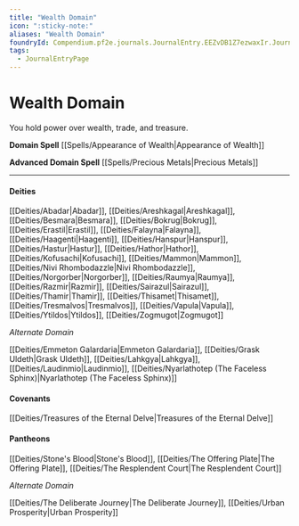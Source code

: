 ```yaml
---
title: "Wealth Domain"
icon: ":sticky-note:"
aliases: "Wealth Domain"
foundryId: Compendium.pf2e.journals.JournalEntry.EEZvDB1Z7ezwaxIr.JournalEntryPage.mJBp4KIszuqrmnp5
tags:
  - JournalEntryPage
---
```


# Wealth Domain
You hold power over wealth, trade, and treasure.

**Domain Spell** [[Spells/Appearance of Wealth|Appearance of Wealth]]

**Advanced Domain Spell** [[Spells/Precious Metals|Precious Metals]]

* * *

#### **Deities**

[[Deities/Abadar|Abadar]], [[Deities/Areshkagal|Areshkagal]], [[Deities/Besmara|Besmara]], [[Deities/Bokrug|Bokrug]], [[Deities/Erastil|Erastil]], [[Deities/Falayna|Falayna]], [[Deities/Haagenti|Haagenti]], [[Deities/Hanspur|Hanspur]], [[Deities/Hastur|Hastur]], [[Deities/Hathor|Hathor]], [[Deities/Kofusachi|Kofusachi]], [[Deities/Mammon|Mammon]], [[Deities/Nivi Rhombodazzle|Nivi Rhombodazzle]], [[Deities/Norgorber|Norgorber]], [[Deities/Raumya|Raumya]], [[Deities/Razmir|Razmir]], [[Deities/Sairazul|Sairazul]], [[Deities/Thamir|Thamir]], [[Deities/Thisamet|Thisamet]], [[Deities/Tresmalvos|Tresmalvos]], [[Deities/Vapula|Vapula]], [[Deities/Ytildos|Ytildos]], [[Deities/Zogmugot|Zogmugot]]

_Alternate Domain_

[[Deities/Emmeton Galardaria|Emmeton Galardaria]], [[Deities/Grask Uldeth|Grask Uldeth]], [[Deities/Lahkgya|Lahkgya]], [[Deities/Laudinmio|Laudinmio]], [[Deities/Nyarlathotep (The Faceless Sphinx)|Nyarlathotep (The Faceless Sphinx)]]

#### **Covenants**

[[Deities/Treasures of the Eternal Delve|Treasures of the Eternal Delve]]

#### **Pantheons**

[[Deities/Stone's Blood|Stone's Blood]], [[Deities/The Offering Plate|The Offering Plate]], [[Deities/The Resplendent Court|The Resplendent Court]]

_Alternate Domain_

[[Deities/The Deliberate Journey|The Deliberate Journey]], [[Deities/Urban Prosperity|Urban Prosperity]]